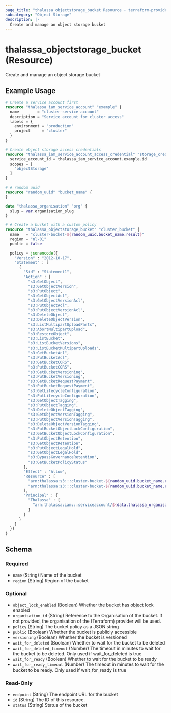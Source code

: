 ```yaml
---
page_title: "thalassa_objectstorage_bucket Resource - terraform-provider-thalassa"
subcategory: "Object Storage"
description: |-
  Create and manage an object storage bucket
---
```


# thalassa_objectstorage_bucket (Resource)

Create and manage an object storage bucket

## Example Usage

```terraform
# Create a service account first
resource "thalassa_iam_service_account" "example" {
  name        = "cluster-service-account"
  description = "Service account for cluster access"
  labels = {
    environment = "production"
    project     = "cluster"
  }
}

# Create object storage access credentials
resource "thalassa_iam_service_account_access_credential" "storage_credential" {
  service_account_id = thalassa_iam_service_account.example.id
  scopes = [
    "objectStorage"
  ]
}

# # random uuid
resource "random_uuid" "bucket_name" {
}

data "thalassa_organisation" "org" {
  slug = var.organisation_slug
}

# # Create a bucket with a custom policy
resource "thalassa_objectstorage_bucket" "cluster_bucket" {
  name   = "cluster-bucket-${random_uuid.bucket_name.result}"
  region = "nl-01"
  public = false

  policy = jsonencode({
    "Version" : "2012-10-17",
    "Statement" : [
      {
        "Sid" : "Statement1",
        "Action" : [
          "s3:GetObject",
          "s3:GetObjectVersion",
          "s3:PutObject",
          "s3:GetObjectAcl",
          "s3:GetObjectVersionAcl",
          "s3:PutObjectAcl",
          "s3:PutObjectVersionAcl",
          "s3:DeleteObject",
          "s3:DeleteObjectVersion",
          "s3:ListMultipartUploadParts",
          "s3:AbortMultipartUpload",
          "s3:RestoreObject",
          "s3:ListBucket",
          "s3:ListBucketVersions",
          "s3:ListBucketMultipartUploads",
          "s3:GetBucketAcl",
          "s3:PutBucketAcl",
          "s3:GetBucketCORS",
          "s3:PutBucketCORS",
          "s3:GetBucketVersioning",
          "s3:PutBucketVersioning",
          "s3:GetBucketRequestPayment",
          "s3:PutBucketRequestPayment",
          "s3:GetLifecycleConfiguration",
          "s3:PutLifecycleConfiguration",
          "s3:GetObjectTagging",
          "s3:PutObjectTagging",
          "s3:DeleteObjectTagging",
          "s3:GetObjectVersionTagging",
          "s3:PutObjectVersionTagging",
          "s3:DeleteObjectVersionTagging",
          "s3:PutBucketObjectLockConfiguration",
          "s3:GetBucketObjectLockConfiguration",
          "s3:PutObjectRetention",
          "s3:GetObjectRetention",
          "s3:PutObjectLegalHold",
          "s3:GetObjectLegalHold",
          "s3:BypassGovernanceRetention",
          "s3:GetBucketPolicyStatus"
        ],
        "Effect" : "Allow",
        "Resource" : [
          "arn:thalassa:s3:::cluster-bucket-${random_uuid.bucket_name.result}",
          "arn:thalassa:s3:::cluster-bucket-${random_uuid.bucket_name.result}/*"
        ],
        "Principal" : {
          "Thalassa" : [
            "arn:thalassa:iam:::serviceaccount/${data.thalassa_organisation.org.id}:${thalassa_iam_service_account.example.id}"
          ]
        }
      }
    ]
  })
}
```
<!-- schema generated by tfplugindocs -->
## Schema

### Required

- `name` (String) Name of the bucket
- `region` (String) Region of the bucket

### Optional

- `object_lock_enabled` (Boolean) Whether the bucket has object lock enabled
- `organisation_id` (String) Reference to the Organisation of the bucket. If not provided, the organisation of the (Terraform) provider will be used.
- `policy` (String) The bucket policy as a JSON string
- `public` (Boolean) Whether the bucket is publicly accessible
- `versioning` (Boolean) Whether the bucket is versioned
- `wait_for_deleted` (Boolean) Whether to wait for the bucket to be deleted
- `wait_for_deleted_timeout` (Number) The timeout in minutes to wait for the bucket to be deleted. Only used if wait_for_deleted is true
- `wait_for_ready` (Boolean) Whether to wait for the bucket to be ready
- `wait_for_ready_timeout` (Number) The timeout in minutes to wait for the bucket to be ready. Only used if wait_for_ready is true

### Read-Only

- `endpoint` (String) The endpoint URL for the bucket
- `id` (String) The ID of this resource.
- `status` (String) Status of the bucket


